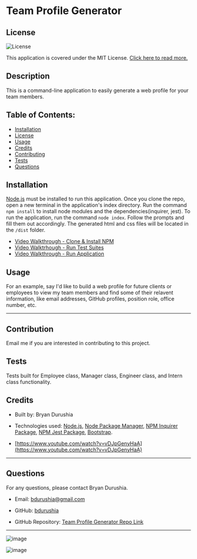 # Team Profile Generator
  ## License
  ![License](https://img.shields.io/badge/license-MIT-green) 

 This application is covered under the MIT License. [Click here to read more.](https://choosealicense.com/licenses/mit/)

  ## Description
  This is a command-line application to easily generate a web profile for your team members.

  ## Table of Contents:
  - [Installation](#installation)
  - [License](#license)
  - [Usage](#usage)
  - [Credits](#credits)
  - [Contributing](#contribution)
  - [Tests](#tests)
  - [Questions](#questions)

  ## Installation
  [Node.js](https://nodejs.org/en/download/) must be installed to run this application. Once you clone the repo, open a new terminal in the application's index directory. Run the command `npm install` to install node modules and the dependencies(inquirer, jest). To run the application, run the command `node index`. Follow the prompts and fill them out accordingly. The generated html and css files will be located in the `/dist` folder.
  
  - [Video Walkthrough - Clone & Install NPM](https://drive.google.com/file/d/1WYbwPvTXwWsTmprA2oMwpOS3hGugDlss/view?usp=sharing)
  - [Video Walktrhough - Run Test Suites](https://drive.google.com/file/d/1eROS_Ceo-enm4LSsyFkIfHdEjeynWVOh/view?usp=sharing)
  - [Video Walkthrough - Run Application](https://drive.google.com/file/d/1hCRCIftxQCif2IDTzn4plZF8QcI6Xywk/view?usp=sharing)

  ## Usage
  For an example, say I'd like to build a web profile for future clients or employees to view my team members and find some of their relavent information, like email addresses, GitHub profiles, position role, office number, etc.

  ---

  ## Contribution
  Email me if you are interested in contributing to this project.

  ## Tests
  Tests built for Employee class, Manager class, Engineer class, and Intern class functionality.

  ## Credits
  - Built by: Bryan Durushia

  - Technologies used: [Node.js](https://nodejs.org/en/about/), [Node Package Manager](https://docs.npmjs.com/about-npm), [NPM Inquirer Package](https://www.npmjs.com/package/inquirer), [NPM Jest Package](https://www.npmjs.com/package/jest), [Bootstrap](https://getbootstrap.com). 

  - [https://www.youtube.com/watch?v=vDJpGenyHaA](https://www.youtube.com/watch?v=vDJpGenyHaA)

  ---

  ## Questions
  For any questions, please contact Bryan Durushia.

  * Email: [bdurushia@gmail.com](mailto:bdurushia@gmail.com)

  * GitHub: [bdurushia](https://github.com/bdurushia)

  * GitHub Repository: [Team Profile Generator Repo Link](https://github.com/bdurushia/team-profile-generator)
  
  ---

  ![image](https://user-images.githubusercontent.com/76260457/156973162-83d285c1-6fce-437a-b2a1-73108ec65cfc.png)
  
  ![image](https://user-images.githubusercontent.com/76260457/156973207-78b1fdac-4666-4c07-86b1-d0f868727be1.png)
